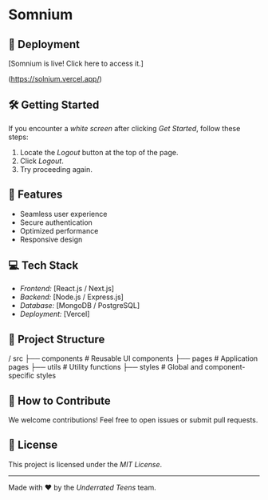 # Somnium

## 🚀 Deployment

[Somnium is live! Click here to access it.]


(https://solnium.vercel.app/)





## 🛠 Getting Started
If you encounter a *white screen* after clicking *Get Started*, follow these steps:
1. Locate the *Logout* button at the top of the page.
2. Click *Logout*.
3. Try proceeding again.

## 📌 Features
- Seamless user experience
- Secure authentication
- Optimized performance
- Responsive design

## 💻 Tech Stack
- *Frontend:* [React.js / Next.js]
- *Backend:* [Node.js / Express.js]
- *Database:* [MongoDB / PostgreSQL]
- *Deployment:* [Vercel]

## 📂 Project Structure

/ src
  ├── components   # Reusable UI components
  ├── pages        # Application pages
  ├── utils        # Utility functions
  ├── styles       # Global and component-specific styles


## 📜 How to Contribute
We welcome contributions! Feel free to open issues or submit pull requests.

## 📝 License
This project is licensed under the *MIT License*.

---
Made with ❤ by the *Underrated Teens* team.